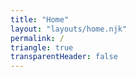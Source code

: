 ```yaml
---
title: "Home"
layout: "layouts/home.njk"
permalink: /
triangle: true
transparentHeader: false
---
```

